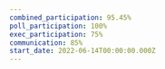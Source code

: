 ```yaml
---
combined_participation: 95.45%
poll_participation: 100%
exec_participation: 75%
communication: 85%
start_date: 2022-06-14T00:00:00.000Z
---
```


